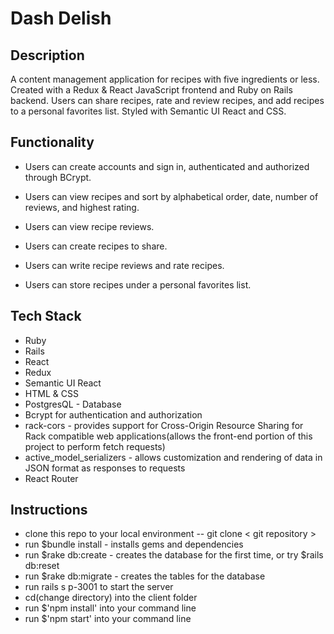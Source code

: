 # Dash Delish

## Description
  
A content management application for recipes with five ingredients or less. Created with a Redux & React JavaScript frontend and Ruby on Rails backend. Users can share recipes, rate and review recipes, and add recipes to a personal favorites list. Styled with Semantic UI React and CSS.
  
## Functionality

- Users can create accounts and sign in, authenticated and authorized through BCrypt.

- Users can view recipes and sort by alphabetical order, date, number of reviews, and highest rating.

- Users can view recipe reviews.

- Users can create recipes to share. 

- Users can write recipe reviews and rate recipes. 

- Users can store recipes under a personal favorites list. 

## Tech Stack

- Ruby 
- Rails
- React
- Redux
- Semantic UI React
- HTML & CSS
- PostgresQL - Database
- Bcrypt for authentication and authorization
- rack-cors - provides support for Cross-Origin Resource Sharing for Rack compatible web applications(allows the front-end portion of this project to perform fetch requests)
- active_model_serializers - allows customization and rendering of data in JSON format as responses to requests
- React Router

## Instructions

- clone this repo to your local environment -- git clone < git repository >
- run $bundle install - installs gems and dependencies
- run $rake db:create - creates the database for the first time, or try $rails db:reset
- run $rake db:migrate - creates the tables for the database
- run rails s p-3001 to start the server
- cd(change directory) into the client folder
- run $'npm install' into your command line
- run $'npm start' into your command line

